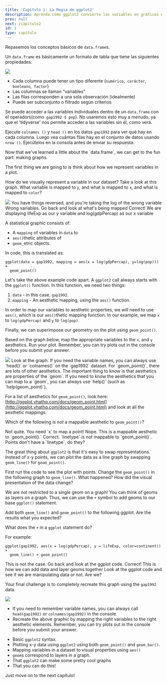 ```yaml
---
title: 'Capítulo 1: La Magia de ggplot2' 
description: Aprenda cómo ggplot2 convierte las variables en gráficos estadísticos
prev: null
next: /capítulo2
id: 1
type: capítulo
---
```

<exercise id="1" title="Data Frame, Introducción rápida">

Repasemos los conceptos básicos de `data.frame`s.

Un `data.frame` es básicamente un formato de tabla que tiene las siguientes propiedades:

<img src="tidy-1.png">

- Cada columna puede tener un tipo diferente (`numérico`,` carácter`, `booleano`,` factor`)
- Las columnas se llaman "variables"
- Las filas corresponden a una sola observación (idealmente)
- Puede ser subconjunto o filtrado según criterios

Se puede acceder a las variables individuales dentro de un `data.frame` con el operador` $ `(como` gap1992 $ pop`). No usaremos esto muy a menudo, ya que el 'tidyverse' nos permite acceder a las variables sin él, como verá.

Ejecute `colnames ()` y `head ()` en los datos `gap1992` para ver qué hay en cada columna. Luego vea cuántas filas hay en el conjunto de datos usando `nrow ()`. Ejecútelos en la consola antes de enviar su respuesta.



<codeblock id="01_01">
</codeblock></exercise>

<exercise id="2" title="Thinking about aesthetics">
Now that we've learned a little about the `data.frame`, we can get to the fun part: making graphs.

The first thing we are going to is think about how we represent variables in a plot. 

How do we visually represent a variable in our dataset? Take a look at this graph. What variable is mapped to `y`, and what is mapped to `x`, and what is mapped to `color`?

<img src="gap1992.png">

<choice>
<opt text="x = gdpPercap, y = log(lifeExp), color = continent">
You have things reversed, and you're taking the log of the wrong variable</opt>
<opt text="x = continent, y = year, color = pop">
Wrong variables. Go back and look at what's being mapped</opt>
<opt text="y = lifeExp, x = log(gdpPercap), color = continent" correct = "true">
Correct! We are displaying lifeExp as our y variable and log(gdpPercap) as our x variable</opt>
</choice>
</exercise>

<exercise id="3" title="Mapping variables to produce geometric plots">

A statistical graphic consists of:

+ A `mapping` of variables in `data` to
+ `aes()`thetic attributes of
+ `geom_`etric objects.

In code, this is translated as:

```{r}
ggplot(data = gap1992, mapping = aes(x = log(gdpPercap), y=log(pop))) +
  geom_point()
```

Let's take the above example code apart. A `ggplot2` call always starts with the `ggplot()` function. In this function, we need two things:

1. `data` - in this case, `gap1992`.
2. `mapping` - An aesthetic mapping, using the `aes()` function. 

In order to map our variables to aesthetic properties, we will need to use `aes()`, which is our `aes()`thetic mapping function. In our example, we map `x` to `log(gdpPercap)` and `y` to `log(pop)`.

Finally, we can superimpose our geometry on the plot using `geom_point()`.

Based on the graph below, map the appropriate variables to the `x`, and `y` aesthetics. Run your plot. Remember, you can try plots out in the console before you submit your answer.

<img src="gap1992.png">


<codeblock id="01_03">
Look at the graph. If you need the variable names, you can always use `head()` or `colnames()` on the `gap1992` dataset.</codeblock></exercise>

<exercise id="4" title="More about aes">
For `geom_point()`, there are lots of other aesthetics. The important thing to know is that
aesthetics are properties of the `geom`. If you need to know the aesthetics that you can 
map to a `geom`, you can always use `help()` (such as `help(geom_point)`).

For a list of aesthetics for `geom_point()`, look here: [http://ggplot.yhathq.com/docs/geom_point.html](http://ggplot.yhathq.com/docs/geom_point.html)
and look at all the aesthetic mappings. 

Which of the following is *not* a mappable aesthetic to `geom_point()`?

<choice>
<opt text="`x`">
Not quite. You need `x` to map a point!</opt>
<opt text="`shape`">
Nope. This is a mappable aesthetic to `geom_point().`</opt>
<opt text="`linetype`" correct = "true">
Correct. `linetype` is not mappable to `geom_point()`. Points don't have a `linetype`, do they?</opt>
</choice>
</exercise>

<exercise id="5" title="Points versus lines">

The great thing about `ggplot2` is that it's easy to swap representations. 
Instead of x-y points, we can plot the data as a line graph by swapping `geom_line()`
for `geom_point()`.

First run the code to see the plot with points. Change the `geom_point()` in the following graph to `geom_line()`. What happened?
How did the visual presentation of the data change?



<codeblock id="01_05">
</codeblock></exercise>

<exercise id="6" title="Geoms are layers on a ggplot">

We are not restricted to a single geom on a graph! You can think of geoms
as layers on a graph. Thus, we can use the `+` symbol to add geoms to our
base `ggplot()` statement. 

Add both `geom_line()` and `geom_point()` to the following ggplot. Are the results what you expected?



<codeblock id="01_06">
</codeblock>
</exercise>


<exercise id="7" title="Quick review about ggplot2">

What does the `+` in a `ggplot` statement do? 

For example:

```{r}
ggplot(gap1992, aes(x = log(gdpPercap), y = lifeExp, color=continent)) +
  geom_line() + geom_point()
```

<choice>
<opt text="adds one `data.frame` to another `data.frame` ">
This is not the case. Go back and look at the ggplot code.</opt>
<opt text="allows you to chain data and geoms together into a single statistical graphic" correct="true">
Correct! This is how we can add data and layer geoms together</opt>
<opt text="allows you to add variables together in a `data.frame`">
Look at the ggplot code and see if we are manipulating data or not. Are we?</opt>
</choice>
</exercise>

<exercise id="8" title="Final Challenge: Recreate this Gapminder Plot">

Your final challenge is to completely recreate this graph using the `gap1992` data.

<img src="gap1992.png">

- If you need to remember variable names, you can always call `head(gap1992)` or `colnames(gap1992)` in the console.
- Recreate the above graphic by mapping the right variables to the right aesthetic elements. Remember, you can try plots out in the console before you submit your answer.

<codeblock id="01_08">
</codeblock></exercise>

<exercise id="9" title="What you learned in this capítulo">

- Basic `ggplot2` syntax.
- Plotting x-y data using `ggplot2` using both `geom_point()` and `geom_bar()`.
- Mapping variables in a dataset to visual properties using `aes()`
- `geom`s correspond to layers in a graph.
- That `ggplot2` can make some pretty cool graphs
- That you can do this!

Just move on to the next capítulo!

<codeblock id="01_09">
</codeblock></exercise>

